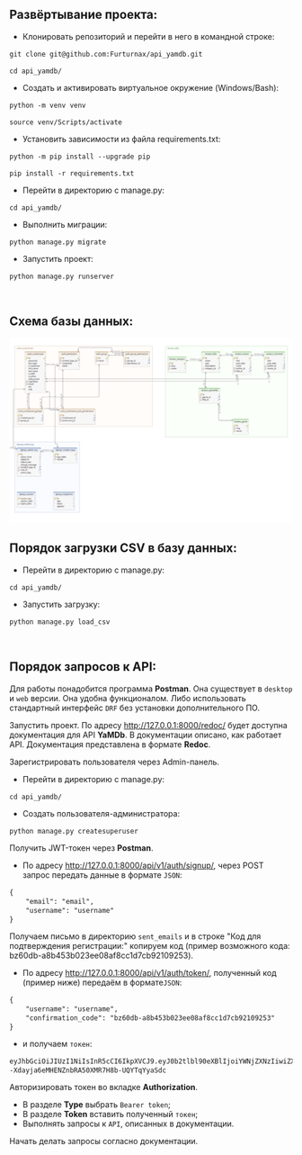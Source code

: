 ## Развёртывание проекта:
+ Клонировать репозиторий и перейти в него в командной строке:
```shell script
git clone git@github.com:Furturnax/api_yamdb.git
```

```shell script
cd api_yamdb/
```

+ Cоздать и активировать виртуальное окружение (Windows/Bash):
```shell script
python -m venv venv
```

```shell script
source venv/Scripts/activate
```

+ Установить зависимости из файла requirements.txt:
```shell script
python -m pip install --upgrade pip
```

```shell script
pip install -r requirements.txt
```

+ Перейти в директорию с manage.py:
```shell script
cd api_yamdb/
```

+ Выполнить миграции:
```shell script
python manage.py migrate
```

+ Запустить проект:
```shell script
python manage.py runserver
```

<br>

## Схема базы данных:
<img src="./assets/db_schema.png" alt="Schema of db">

<br>

## Порядок загрузки CSV в базу данных:
+ Перейти в директорию с manage.py:
```shell script
cd api_yamdb/
```

+ Запустить загрузку:
```shell script
python manage.py load_csv
```

<br>

## Порядок запросов к API:
Для работы понадобится программа **Postman**. Она существует в `desktop` и `web` версии. Она удобна функционалом. Либо использовать стандартный интерфейс `DRF` без установки дополнительного ПО. 

Запустить проект. По адресу http://127.0.0.1:8000/redoc/ будет доступна документация для API **YaMDb**. В документации описано, как работает API. Документация представлена в формате **Redoc**.

Зарегистрировать пользователя через Admin-панель.
+ Перейти в директорию с manage.py:
```shell script
cd api_yamdb/
```

+ Создать пользователя-администратора:
```shell script
python manage.py createsuperuser
```

Получить JWT-токен через **Postman**.  
+ По адресу http://127.0.0.1:8000/api/v1/auth/signup/, через POST запрос передать данные в формате `JSON`:
```
{
    "email": "email",
    "username": "username"
}
```

Получаем письмо в директорию `sent_emails` и в строке "Код для подтверждения регистрации:"
копируем код (пример возможного кода: bz60db-a8b453b023ee08af8cc1d7cb92109253).

+ По адресу http://127.0.0.1:8000/api/v1/auth/token/, полученный код (пример ниже) передаём в формате`JSON`:
```
{
    "username": "username",
    "confirmation_code": "bz60db-a8b453b023ee08af8cc1d7cb92109253"
}
```
+ и получаем `токен`:
```
eyJhbGciOiJIUzI1NiIsInR5cCI6IkpXVCJ9.eyJ0b2tlbl90eXBlIjoiYWNjZXNzIiwiZXhwIjoxNzAxNDQyOTM4LCJpYXQiOjE3MDEzNTY1MzgsImp0aSI6ImZiN2Y5ZTYwYTNiMzQxMzU5NGJlYjc2YTBkNWE0YzlmIiwidXNlcl9pZCI6M30._h5--Xdayja6eMHENZnbRA50XMR7H8b-UQYTqYyaSdc
```

Авторизировать токен во вкладке **Authorization**.
- В разделе **Type** выбрать `Bearer token`;
- В разделе **Token** вставить полученный `токен`;
- Выполнять запросы к `API`, описанных в документации. 

Начать делать запросы согласно документации.
